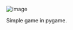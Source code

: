 ![image](https://github.com/Deidar3/game-in-pygame/assets/85759165/a7b96df2-56b5-45f6-9a95-7ecd8dc2d73f)

Simple game in pygame.
